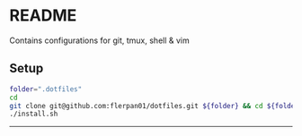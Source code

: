 # README

Contains configurations for git, tmux, shell & vim

## Setup

```sh
folder=".dotfiles"
cd
git clone git@github.com:flerpan01/dotfiles.git ${folder} && cd ${folder}
./install.sh
```



---

<!--

# to do

+ make git file
+ move git aliases in there
+ add the lines below

```
parse_git_branch() {
    git branch 2> /dev/null | sed -e '/^[^*]/d' -e 's/* \(.*\)/ (\1)/'
}

PS1='${debian_chroot:+($debian_chroot)}\[\033[01;32m\]\u@\h\[\033[00m\]:\[\033[01;34m\]\w\[\033[01;31m\]$(parse_git_branch)\[\033[00m\]\$ '
```

+ add other aliases file

-->
